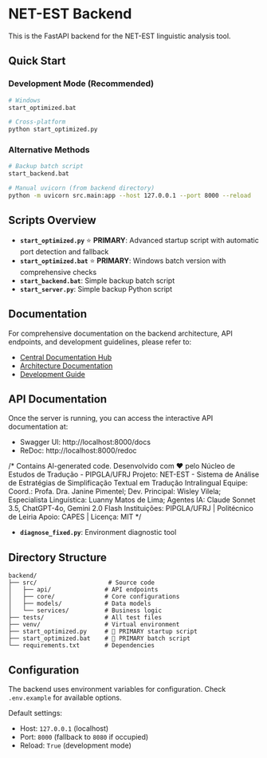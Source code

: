 # NET-EST Backend

This is the FastAPI backend for the NET-EST linguistic analysis tool.

## Quick Start

### Development Mode (Recommended)
```bash
# Windows
start_optimized.bat

# Cross-platform
python start_optimized.py
```

### Alternative Methods
```bash
# Backup batch script
start_backend.bat

# Manual uvicorn (from backend directory)
python -m uvicorn src.main:app --host 127.0.0.1 --port 8000 --reload
```

## Scripts Overview

- **`start_optimized.py`** ⭐ **PRIMARY**: Advanced startup script with automatic port detection and fallback
- **`start_optimized.bat`** ⭐ **PRIMARY**: Windows batch version with comprehensive checks
- **`start_backend.bat`**: Simple backup batch script
- **`start_server.py`**: Simple backup Python script

## Documentation

For comprehensive documentation on the backend architecture, API endpoints, and development guidelines, please refer to:

- [Central Documentation Hub](../DOCUMENTATION.md)
- [Architecture Documentation](../ARCHITECTURE.md)
- [Development Guide](../DEVELOPMENT.md)

## API Documentation

Once the server is running, you can access the interactive API documentation at:

- Swagger UI: http://localhost:8000/docs
- ReDoc: http://localhost:8000/redoc

/*
Contains AI-generated code.
Desenvolvido com ❤️ pelo Núcleo de Estudos de Tradução - PIPGLA/UFRJ
Projeto: NET-EST - Sistema de Análise de Estratégias de Simplificação Textual em Tradução Intralingual
Equipe: Coord.: Profa. Dra. Janine Pimentel; Dev. Principal: Wisley Vilela; Especialista Linguística: Luanny Matos de Lima; Agentes IA: Claude Sonnet 3.5, ChatGPT-4o, Gemini 2.0 Flash
Instituições: PIPGLA/UFRJ | Politécnico de Leiria
Apoio: CAPES | Licença: MIT
*/
- **`diagnose_fixed.py`**: Environment diagnostic tool

## Directory Structure

```
backend/
├── src/                    # Source code
│   ├── api/               # API endpoints
│   ├── core/              # Core configurations
│   ├── models/            # Data models
│   └── services/          # Business logic
├── tests/                 # All test files
├── venv/                  # Virtual environment
├── start_optimized.py     # 🚀 PRIMARY startup script
├── start_optimized.bat    # 🚀 PRIMARY batch script
└── requirements.txt       # Dependencies
```

## Configuration

The backend uses environment variables for configuration. Check `.env.example` for available options.

Default settings:
- Host: `127.0.0.1` (localhost)
- Port: `8000` (fallback to `8080` if occupied)
- Reload: `True` (development mode)
